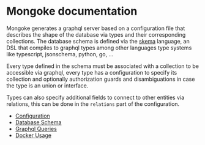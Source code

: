 # Mongoke documentation

Mongoke generates a graphql server based on a configuration file that describes the shape of the database via types and their corresponding collections.
The database schema is defined via the [skema](https://github.com/remorses/skema) language, an DSL that compiles to graphql types among other languages type systems like typescript, jsonschema, python, go, ...

Every type defined in the schema must be associated with a collection to be accessible via graphql, every type has a configuration to specify its collection and optionally authorization guards and disambiguations in case the type is an union or interface.

Types can also specify additional fields to connect to other entities via relations, this can be done in the `relations` part of the configuration.


- [Configuration](./configuration.md)
- [Database Schema](./database_schema.md)
- [Graphql Queries](./queries.md)
- [Docker Usage](./docker.md)
